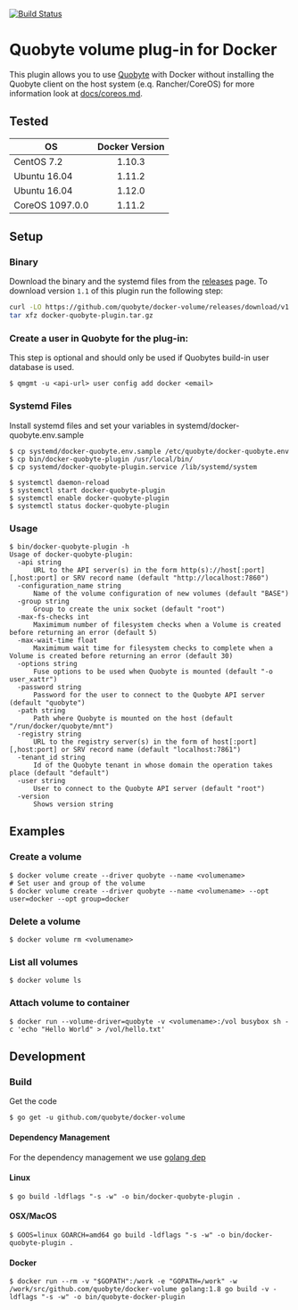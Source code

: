 [![Build Status](https://travis-ci.org/quobyte/docker-volume.svg?branch=master)](https://travis-ci.org/quobyte/docker-volume)

# Quobyte volume plug-in for Docker

This plugin allows you to use [Quobyte](https://www.quobyte.com) with Docker without installing the Quobyte client on the host system (e.q. Rancher/CoreOS) for more information look at [docs/coreos.md](docs/coreos.md).

## Tested

OS              | Docker Version
--------------- | :------------:
CentOS 7.2      |     1.10.3
Ubuntu 16.04    |     1.11.2
Ubuntu 16.04    |     1.12.0
CoreOS 1097.0.0 |     1.11.2

## Setup

### Binary

Download the binary and the systemd files from the [releases](https://github.com/quobyte/docker-volume/releases) page. To download version `1.1` of this plugin run the following step:

```bash
curl -LO https://github.com/quobyte/docker-volume/releases/download/v1.1/docker-quobyte-plugin.tar.gz
tar xfz docker-quobyte-plugin.tar.gz
```

### Create a user in Quobyte for the plug-in:

This step is optional and should only be used if Quobytes build-in user database is used.

```
$ qmgmt -u <api-url> user config add docker <email>
```

### Systemd Files

Install systemd files and set your variables in systemd/docker-quobyte.env.sample

```
$ cp systemd/docker-quobyte.env.sample /etc/quobyte/docker-quobyte.env
$ cp bin/docker-quobyte-plugin /usr/local/bin/
$ cp systemd/docker-quobyte-plugin.service /lib/systemd/system

$ systemctl daemon-reload
$ systemctl start docker-quobyte-plugin
$ systemctl enable docker-quobyte-plugin
$ systemctl status docker-quobyte-plugin
```

### Usage

```
$ bin/docker-quobyte-plugin -h
Usage of docker-quobyte-plugin:
  -api string
      URL to the API server(s) in the form http(s)://host[:port][,host:port] or SRV record name (default "http://localhost:7860")
  -configuration_name string
      Name of the volume configuration of new volumes (default "BASE")
  -group string
      Group to create the unix socket (default "root")
  -max-fs-checks int
      Maximimum number of filesystem checks when a Volume is created before returning an error (default 5)
  -max-wait-time float
      Maximimum wait time for filesystem checks to complete when a Volume is created before returning an error (default 30)
  -options string
      Fuse options to be used when Quobyte is mounted (default "-o user_xattr")
  -password string
      Password for the user to connect to the Quobyte API server (default "quobyte")
  -path string
      Path where Quobyte is mounted on the host (default "/run/docker/quobyte/mnt")
  -registry string
      URL to the registry server(s) in the form of host[:port][,host:port] or SRV record name (default "localhost:7861")
  -tenant_id string
      Id of the Quobyte tenant in whose domain the operation takes place (default "default")
  -user string
      User to connect to the Quobyte API server (default "root")
  -version
      Shows version string
```

## Examples

### Create a volume

```
$ docker volume create --driver quobyte --name <volumename>
# Set user and group of the volume
$ docker volume create --driver quobyte --name <volumename> --opt user=docker --opt group=docker
```

### Delete a volume

```
$ docker volume rm <volumename>
```

### List all volumes

```
$ docker volume ls
```

### Attach volume to container

```
$ docker run --volume-driver=quobyte -v <volumename>:/vol busybox sh -c 'echo "Hello World" > /vol/hello.txt'
```

## Development

### Build

Get the code

```
$ go get -u github.com/quobyte/docker-volume
```

#### Dependency Management

For the dependency management we use [golang dep](https://github.com/golang/dep)

#### Linux

```
$ go build -ldflags "-s -w" -o bin/docker-quobyte-plugin .
```

#### OSX/MacOS

```
$ GOOS=linux GOARCH=amd64 go build -ldflags "-s -w" -o bin/docker-quobyte-plugin .
```

#### Docker

```
$ docker run --rm -v "$GOPATH":/work -e "GOPATH=/work" -w /work/src/github.com/quobyte/docker-volume golang:1.8 go build -v -ldflags "-s -w" -o bin/quobyte-docker-plugin
```
